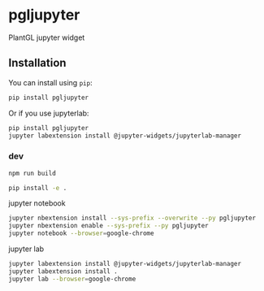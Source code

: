 
# pgljupyter

PlantGL jupyter widget

## Installation

You can install using `pip`:

```bash
pip install pgljupyter
```

Or if you use jupyterlab:

```bash
pip install pgljupyter
jupyter labextension install @jupyter-widgets/jupyterlab-manager
```

### dev

```bash
npm run build
```

```bash
pip install -e .
```

jupyter notebook

```bash
jupyter nbextension install --sys-prefix --overwrite --py pgljupyter
jupyter nbextension enable --sys-prefix --py pgljupyter
jupyter notebook --browser=google-chrome
```

jupyter lab

```bash
jupyter labextension install @jupyter-widgets/jupyterlab-manager
jupyter labextension install .
jupyter lab --browser=google-chrome
```
